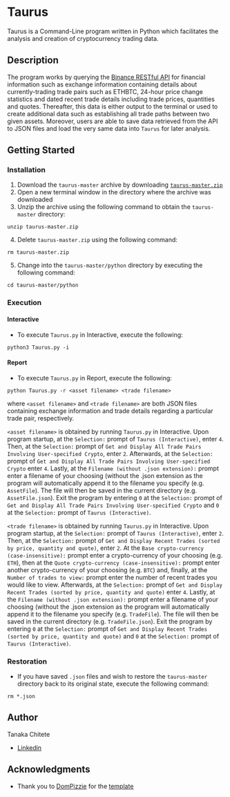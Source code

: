 # Taurus

Taurus is a Command-Line program written in Python which facilitates the analysis and creation of cryptocurrency trading data.

## Description

The program works by querying the [Binance RESTful API](https://binance-docs.github.io/apidocs/spot/en/) for financial information such as exchange information containing details about currently-trading trade pairs such as ETHBTC, 24-hour price change statistics and dated recent trade details including trade prices, quantities and quotes. Thereafter, this data is either output to the terminal or used to create additional data such as establishing all trade paths between two given assets. Moreover, users are able to save data retrieved from the API to JSON files and load the very same data into ```Taurus``` for later analysis.

## Getting Started

### Installation

1. Download the ```taurus-master``` archive by downloading [```taurus-master.zip```](https://github.com/tanakachitete/taurus/archive/master.zip)
2. Open a new terminal window in the directory where the archive was downloaded
3. Unzip the archive using the following command to obtain the ```taurus-master``` directory:
```
unzip taurus-master.zip
```
4. Delete ```taurus-master.zip``` using the following command:
```
rm taurus-master.zip
```
5. Change into the ```taurus-master/python``` directory by executing the following command:
```
cd taurus-master/python
```

### Execution
#### Interactive

* To execute ```Taurus.py``` in Interactive, execute the following:
```
python3 Taurus.py -i
```

#### Report

* To execute ```Taurus.py``` in Report, execute the following:
```
python Taurus.py -r <asset filename> <trade filename>
```

where ```<asset filename>``` and ```<trade filename>``` are both JSON files containing exchange information and trade details regarding a particular trade pair, respectively. 

```<asset filename>``` is obtained by running ```Taurus.py``` in Interactive. Upon program startup, at the ```Selection:``` prompt of ```Taurus (Interactive)```, enter ```4```. Then, at the ```Selection:``` prompt of ```Get and Display All Trade Pairs Involving User-specified Crypto```, enter ```2```. Afterwards, at the ```Selection:``` prompt of ```Get and Display All Trade Pairs Involving User-specified Crypto``` enter ```4```. Lastly, at the ```Filename (without .json extension):``` prompt enter a filename of your choosing (without the .json extension as the program will automatically append it to the filename you specify (e.g. ```AssetFile```). The file will then be saved in the current directory (e.g. ```AssetFile.json```). Exit the program by entering ```0``` at the ```Selection:``` prompt of ```Get and Display All Trade Pairs Involving User-specified Crypto``` and ```0``` at the ```Selection:``` prompt of ```Taurus (Interactive)```.

```<trade filename>``` is obtained by running ```Taurus.py``` in Interactive. Upon program startup, at the ```Selection:``` prompt of ```Taurus (Interactive)```, enter ```2```. Then, at the ```Selection:``` prompt of ```Get and Display Recent Trades (sorted by price, quantity and quote)```, enter ```2```. At the ```Base crypto-currency (case-insensitive):``` prompt enter a crypto-currency of your choosing (e.g. ```ETH```), then at the ```Quote crypto-currency (case-insensitive):``` prompt enter another crypto-currency of your choosing (e.g. ```BTC```) and, finally, at the ```Number of trades to view:``` prompt enter the number of recent trades you would like to view. Afterwards, at the ```Selection:``` prompt of ```Get and Display Recent Trades (sorted by price, quantity and quote)``` enter ```4```. Lastly, at the ```Filename (without .json extension):``` prompt enter a filename of your choosing (without the .json extension as the program will automatically append it to the filename you specify (e.g. ```TradeFile```). The file will then be saved in the current directory (e.g. ```TradeFile.json```). Exit the program by entering ```0``` at the ```Selection:``` prompt of ```Get and Display Recent Trades (sorted by price, quantity and quote)``` and ```0``` at the ```Selection:``` prompt of ```Taurus (Interactive)```.

### Restoration

* If you have saved ```.json``` files and wish to restore the ```taurus-master``` directory back to its original state, execute the following command:
```
rm *.json
```

## Author

Tanaka Chitete
* [Linkedin](https://www.linkedin.com/in/tanaka-chitete/)

## Acknowledgments

* Thank you to [DomPizzie](https://github.com/DomPizzie) for the [template](https://gist.github.com/DomPizzie/7a5ff55ffa9081f2de27c315f5018afc)
